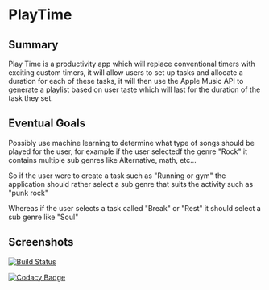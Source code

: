 # PlayTime

## Summary
Play Time is a productivity app which will replace conventional timers with exciting custom timers, it will allow users to set up tasks and allocate a duration for each of these tasks, it will then use the Apple Music API to generate a playlist based on user taste which will last for the duration of the task they set.

## Eventual Goals

Possibly use machine learning to determine what type of songs should be played for the user, for example if the user selectedf the genre "Rock" it contains multiple sub genres like Alternative, math, etc...

So if the user were to create a task such as "Running or gym" the application should rather select a sub genre that suits the activity such as "punk rock"

Whereas if the user selects a task called "Break" or "Rest" it should select a sub genre like "Soul"

## Screenshots



[![Build Status](https://app.bitrise.io/app/6b4ff5672b302e4b/status.svg?token=JBd3HJLJwh_ksHHACk0Ytg&branch=master)](https://app.bitrise.io/app/6b4ff5672b302e4b)

[![Codacy Badge](https://api.codacy.com/project/badge/Grade/6a4bc2d1ae3c47cf9c716e3def676866)](https://www.codacy.com/manual/bgouws/PlayTime?utm_source=github.com&amp;utm_medium=referral&amp;utm_content=bgouws/PlayTime&amp;utm_campaign=Badge_Grade)
